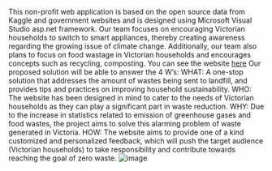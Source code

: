 This non-profit web application is based on the open source data from Kaggle and government websites and is designed using Microsoft Visual Studio asp.net framework. 
Our team focuses on encouraging Victorian households to switch to smart appliances, thereby creating awareness regarding the growing issue of climate change. Additionally, our team also plans to focus on food wastage in Victorian households and encourages concepts such as recycling, composting. You can see the website [here](https://envisionagreenlife.azurewebsites.net)
Our proposed solution will be able to answer the 4 W’s:
WHAT: A one-stop solution that addresses the amount of wastes being sent to landfill, and provides tips and practices on improving household sustainability.
WHO: The website has been designed in mind to cater to the needs of Victorian households as they can play a significant part in waste reduction.
WHY: Due to the increase in statistics related to emission of greenhouse gases and food wastes, the project aims to solve this alarming problem of waste generated in Victoria.
HOW: The website aims to provide one of a kind customized and personalized feedback, which will push the target audience (Victorian households) to take responsibility and contribute towards reaching the goal of zero waste.
![image](https://user-images.githubusercontent.com/49183972/82749235-0b426f00-9deb-11ea-8fe1-43e89bbf2c74.png)
